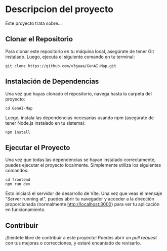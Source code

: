 # Descripcion del proyecto

Este proyecto trata sobre...

## Clonar el Repositorio

Para clonar este repositorio en tu máquina local, asegúrate de tener Git instalado. Luego, ejecuta el siguiente comando en tu terminal:

```
git clone https://github.com/v3gaaa/GenAI-Map.git
```

## Instalación de Dependencias

Una vez que hayas clonado el repositorio, navega hasta la carpeta del proyecto:

```
cd GenAI-Map
```

Luego, instala las dependencias necesarias usando npm (asegúrate de tener Node.js instalado en tu sistema):

```
npm install
```

## Ejecutar el Proyecto

Una vez que todas las dependencias se hayan instalado correctamente, puedes ejecutar el proyecto localmente. Simplemente utiliza los siguientes comandos:

```
cd frontend
npm run dev
```

Esto iniciará el servidor de desarrollo de Vite. Una vez que veas el mensaje "Server running at", puedes abrir tu navegador y acceder a la dirección proporcionada (normalmente [http://localhost:3000](http://localhost:3000)) para ver tu aplicación en funcionamiento.

## Contribuir

¡Siéntete libre de contribuir a este proyecto! Puedes abrir un *pull request* con tus mejoras o correcciones, y estaré encantado de revisarlo.




